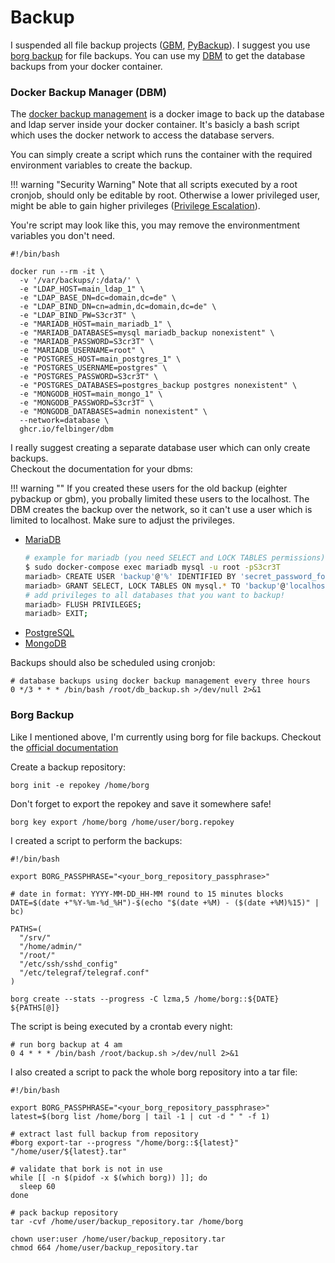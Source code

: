 # Backup

I suspended all file backup projects ([GBM](https://github.com/felbinger/GBM), [PyBackup](https://github.com/felbinger/PyBackup)). 
I suggest you use [borg backup](https://borgbackup.readthedocs.io/en/stable/) for file backups. You can use my [DBM](https://github.com/felbinger/dbm) to get the database backups from your docker container.

### Docker Backup Manager (DBM)
The [docker backup management](https://github.com/felbinger/dbm) is a docker image to back up the database and ldap server inside your docker container. 
It's basicly a bash script which uses the docker network to access the database servers.  

You can simply create a script which runs the container with the required environment variables to create the backup.  

!!! warning "Security Warning"
    Note that all scripts executed by a root cronjob, should only be editable by root. Otherwise a lower privileged user, might be able to gain higher privileges ([Privilege Escalation](https://en.wikipedia.org/wiki/Privilege_escalation)).  

You're script may look like this, you may remove the environmentment variables you don't need.  

```shell
#!/bin/bash

docker run --rm -it \
  -v '/var/backups/:/data/' \
  -e "LDAP_HOST=main_ldap_1" \
  -e "LDAP_BASE_DN=dc=domain,dc=de" \
  -e "LDAP_BIND_DN=cn=admin,dc=domain,dc=de" \
  -e "LDAP_BIND_PW=S3cr3T" \
  -e "MARIADB_HOST=main_mariadb_1" \
  -e "MARIADB_DATABASES=mysql mariadb_backup nonexistent" \
  -e "MARIADB_PASSWORD=S3cr3T" \
  -e "MARIADB_USERNAME=root" \
  -e "POSTGRES_HOST=main_postgres_1" \
  -e "POSTGRES_USERNAME=postgres" \
  -e "POSTGRES_PASSWORD=S3cr3T" \
  -e "POSTGRES_DATABASES=postgres_backup postgres nonexistent" \
  -e "MONGODB_HOST=main_mongo_1" \
  -e "MONGODB_PASSWORD=S3cr3T" \
  -e "MONGODB_DATABASES=admin nonexistent" \
  --network=database \
  ghcr.io/felbinger/dbm
```

I really suggest creating a separate database user which can only create backups.  
Checkout the documentation for your dbms:

!!! warning ""
    If you created these users for the old backup (eighter pybackup or gbm), you probally limited these users to the localhost. 
    The DBM creates the backup over the network, so it can't use a user which is limited to localhost. Make sure to adjust the privileges.

- [MariaDB](https://mariadb.com/kb/en/create-user/)
  ```bash
  # example for mariadb (you need SELECT and LOCK TABLES permissions)
  $ sudo docker-compose exec mariadb mysql -u root -pS3cr3T
  mariadb> CREATE USER 'backup'@'%' IDENTIFIED BY 'secret_password_for_backup_user';
  mariadb> GRANT SELECT, LOCK TABLES ON mysql.* TO 'backup'@'localhost';
  # add privileges to all databases that you want to backup!
  mariadb> FLUSH PRIVILEGES;
  mariadb> EXIT;
  ```
- [PostgreSQL](https://www.postgresql.org/docs/8.0/sql-createuser.html)
- [MongoDB](https://docs.mongodb.com/manual/reference/method/db.createUser/)

Backups should also be scheduled using cronjob:
```
# database backups using docker backup management every three hours
0 */3 * * * /bin/bash /root/db_backup.sh >/dev/null 2>&1
```

### Borg Backup
Like I mentioned above, I'm currently using borg for file backups. Checkout the [official documentation](https://borgbackup.readthedocs.io/en/stable/#easy-to-use)

Create a backup repository:
```shell
borg init -e repokey /home/borg
```

Don't forget to export the repokey and save it somewhere safe!
```shell
borg key export /home/borg /home/user/borg.repokey
```

I created a script to perform the backups:
```shell
#!/bin/bash

export BORG_PASSPHRASE="<your_borg_repository_passphrase>"

# date in format: YYYY-MM-DD_HH-MM round to 15 minutes blocks
DATE=$(date +"%Y-%m-%d_%H")-$(echo "$(date +%M) - ($(date +%M)%15)" | bc)

PATHS=(
  "/srv/"
  "/home/admin/"
  "/root/"
  "/etc/ssh/sshd_config"
  "/etc/telegraf/telegraf.conf"
)

borg create --stats --progress -C lzma,5 /home/borg::${DATE} ${PATHS[@]}
```

The script is being executed by a crontab every night:
```
# run borg backup at 4 am
0 4 * * * /bin/bash /root/backup.sh >/dev/null 2>&1
```

I also created a script to pack the whole borg repository into a tar file:
```shell
#!/bin/bash

export BORG_PASSPHRASE="<your_borg_repository_passphrase>"
latest=$(borg list /home/borg | tail -1 | cut -d " " -f 1)

# extract last full backup from repository
#borg export-tar --progress "/home/borg::${latest}" "/home/user/${latest}.tar"

# validate that bork is not in use
while [[ -n $(pidof -x $(which borg)) ]]; do
  sleep 60
done

# pack backup repository
tar -cvf /home/user/backup_repository.tar /home/borg

chown user:user /home/user/backup_repository.tar
chmod 664 /home/user/backup_repository.tar
```
